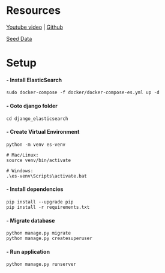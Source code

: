 
# Resources

[Youtube video](https://www.youtube.com/watch?v=lKanpfkhxv0)
|
[Github](https://github.com/PrettyPrinted/youtube_video_code/tree/master/2024/05/18/Getting%20Started%20With%20Elasticsearch%20in%20Django%20-%20Faster%20Text%20Search%20for%20Your%20Apps)

[Seed Data](https://github.com/benoitvallon/100-best-books/blob/master/books.json)

# Setup

#### - Install ElasticSearch
```
sudo docker-compose -f docker/docker-compose-es.yml up -d
```

#### - Goto django folder
```
cd django_elasticsearch
```

#### - Create Virtual Environment
```
python -m venv es-venv

# Mac/Linux:
source venv/bin/activate

# Windows:
.\es-venv\Scripts\activate.bat
```

#### - Install dependencies
```
pip install --upgrade pip
pip install -r requirements.txt
```

#### - Migrate database
```
python manage.py migrate
python manage.py createsuperuser
```

#### - Run application
```
python manage.py runserver
```
